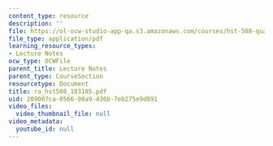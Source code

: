 ```yaml
---
content_type: resource
description: ''
file: https://ol-ocw-studio-app-qa.s3.amazonaws.com/courses/hst-508-quantitative-genomics-fall-2005/209007ca056698a9436b7eb275e9d891_ra_hst508_103105.pdf
file_type: application/pdf
learning_resource_types:
- Lecture Notes
ocw_type: OCWFile
parent_title: Lecture Notes
parent_type: CourseSection
resourcetype: Document
title: ra_hst508_103105.pdf
uid: 209007ca-0566-98a9-436b-7eb275e9d891
video_files:
  video_thumbnail_file: null
video_metadata:
  youtube_id: null
---
```

